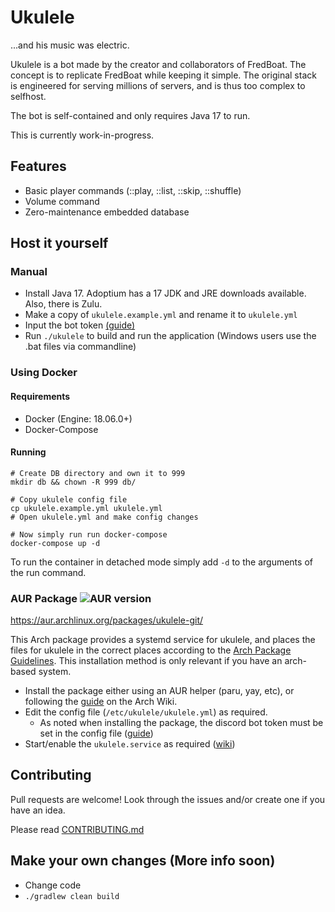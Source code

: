 # Ukulele
...and his music was electric.

Ukulele is a bot made by the creator and collaborators of FredBoat. The concept is to replicate FredBoat while keeping it simple. The original stack is engineered for serving millions of servers, and is thus too complex to selfhost.

The bot is self-contained and only requires Java 17 to run.

This is currently work-in-progress.

## Features
- Basic player commands (::play, ::list, ::skip, ::shuffle)
- Volume command
- Zero-maintenance embedded database

## Host it yourself

### Manual
- Install Java 17. Adoptium has a 17 JDK and JRE downloads available.  Also, there is Zulu.
- Make a copy of `ukulele.example.yml` and rename it to `ukulele.yml`
- Input the bot token [(guide)](https://discordjs.guide/preparations/setting-up-a-bot-application.html)
- Run `./ukulele` to build and run the application (Windows users use the .bat files via commandline)

### Using Docker
#### Requirements
- Docker (Engine: 18.06.0+)
- Docker-Compose

#### Running
```shell script
# Create DB directory and own it to 999
mkdir db && chown -R 999 db/

# Copy ukulele config file
cp ukulele.example.yml ukulele.yml
# Open ukulele.yml and make config changes

# Now simply run run docker-compose 
docker-compose up -d
```

To run the container in detached mode simply add `-d` to the arguments of the run command.

### AUR Package ![AUR version](https://img.shields.io/aur/version/ukulele-git)
https://aur.archlinux.org/packages/ukulele-git/

This Arch package provides a systemd service for ukulele, and places the files for ukulele in the correct places according to the [Arch Package Guidelines](https://wiki.archlinux.org/title/Arch_package_guidelines#Directories). This installation method is only relevant if you have an arch-based system.

- Install the package either using an AUR helper (paru, yay, etc), or following the [guide](https://wiki.archlinux.org/title/Arch_User_Repository#Installing_and_upgrading_packages) on the Arch Wiki.
- Edit the config file (`/etc/ukulele/ukulele.yml`) as required.
    - As noted when installing the package, the discord bot token must be set in the config file ([guide](https://discordjs.guide/preparations/setting-up-a-bot-application.html))
- Start/enable the `ukulele.service` as required ([wiki](https://wiki.archlinux.org/title/Systemd#Using_units))

## Contributing
Pull requests are welcome! Look through the issues and/or create one if you have an idea.

Please read [CONTRIBUTING.md](CONTRIBUTING.md)

## Make your own changes (More info soon)
- Change code
- `./gradlew clean build`
